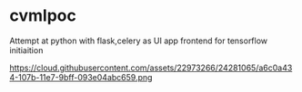 # cvmlpoc
Attempt at python with flask,celery as UI app frontend for tensorflow initiaition

https://cloud.githubusercontent.com/assets/22973266/24281065/a6c0a434-107b-11e7-9bff-093e04abc659.png
